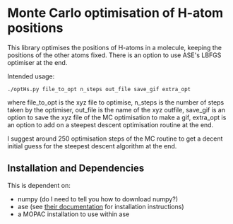 # Monte Carlo optimisation of H-atom positions

This library optimises the positions of H-atoms in a molecule, keeping the positions of the other atoms fixed. 
There is an option to use ASE's LBFGS optimiser at the end.

Intended usage: 
```
./optHs.py file_to_opt n_steps out_file save_gif extra_opt
```
where file_to_opt is the xyz file to optimise, n_steps is the number of steps taken by the optimiser, out_file is the 
name of the xyz outfile, save_gif is an option to save the xyz file of the MC optimisation to make a gif, extra_opt is an option to add 
on a steepest descent optimisation routine at the end. 

I suggest around 250 optimisation steps of the MC routine to get a decent initial guess for the steepest descent algorithm 
at the end.

## Installation and Dependencies 
This is dependent on: 
- numpy (do I need to tell you how to download numpy?)
- ase (see [their documentation](https://wiki.fysik.dtu.dk/ase/install.html) for installation instructions)
- a MOPAC installation to use within ase 

